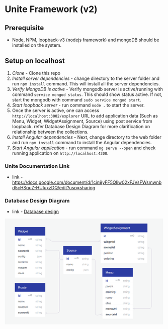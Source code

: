 # Unite Framework (v2)

## Prerequisite

- Node, NPM, loopback-v3 (nodejs framework) and mongoDB should be installed on the system.
 
## Setup on localhost

1. *Clone* - Clone this repo 
2. *Install server dependencies* - change directory to the server folder and run ```npm install``` command. This will install all the server dependencies.
3. *Verify MongoDB is active* - Verify mongodb server is active/running with command ```service mongod status```. This should show status active. If not, start the mongodb with command ```sudo service mongod start```.
4. *Start loopback server* - run command ```node .``` to start the server.
5. Once the server is active, one can access ```http://localhost:3002/explorer``` URL to add application data (Such as Menu, Widget, WidgetAssignment, Source) using post service from loopback. refer Database Design Diagram for more clarification on relationship between the collections.
6. *Install Angular dependencies* - Next, change directory to the web folder and run ```npm install``` command to install the Angular dependencies.
7. *Start Angular application* - run command ```ng serve --open``` and check running application on ```http://localhost:4200```.

### Unite Documentation Link
-  link - https://docs.google.com/document/d/1cin9yFF5QIiw02xFJVsFWsmwnbd5cHSquZ-HUIuxzDQ/edit?usp=sharing

### Database Design Diagram
-  link - <a href="https://app.quickdatabasediagrams.com/#/schema/kgDNgaLMYESb-suRwpJeGw" target="_blank">Database design</a>

![unite database design](unite-database-design.png)
